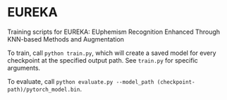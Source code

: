 # EUREKA
Training scripts for EUREKA: EUphemism Recognition Enhanced Through KNN-based Methods and Augmentation 

To train, call `python train.py`, which will create a saved model for every checkpoint at the specified output path. See `train.py` for specific arguments. 

To evaluate, call `python evaluate.py --model_path (checkpoint-path)/pytorch_model.bin`.